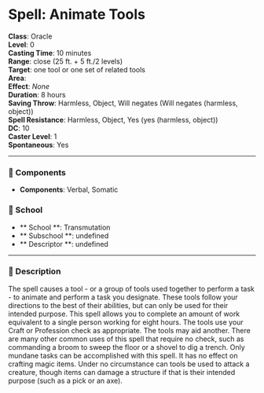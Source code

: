
# Spell: Animate Tools
**Class**: Oracle  
**Level**: 0  
**Casting Time**: 10 minutes  
**Range**: close (25 ft. + 5 ft./2 levels)  
**Target**: one tool or one set of related tools  
**Area**:   
**Effect**: _None_  
**Duration**: 8 hours  
**Saving Throw**: Harmless, Object, Will negates (Will negates (harmless, object))  
**Spell Resistance**: Harmless, Object, Yes (yes (harmless, object))  
**DC**: 10  
**Caster Level**: 1  
**Spontaneous**: Yes

---

### 🔮 Components
- **Components**: Verbal, Somatic

### 🏫 School
- ** School **: Transmutation
- ** Subschool **: undefined
- ** Descriptor **: undefined
---

### 📜 Description
The spell causes a tool - or a group of tools used together to perform a task - to animate and perform a task you designate. These tools follow your directions to the best of their abilities, but can only be used for their intended purpose. This spell allows you to complete an amount of work equivalent to a single person working for eight hours. The tools use your Craft or Profession check as appropriate. The tools may aid another. There are many other common uses of this spell that require no check, such as commanding a broom to sweep the floor or a shovel to dig a trench. Only mundane tasks can be accomplished with this spell. It has no effect on crafting magic items. Under no circumstance can tools be used to attack a creature, though items can damage a structure if that is their intended purpose (such as a pick or an axe).
